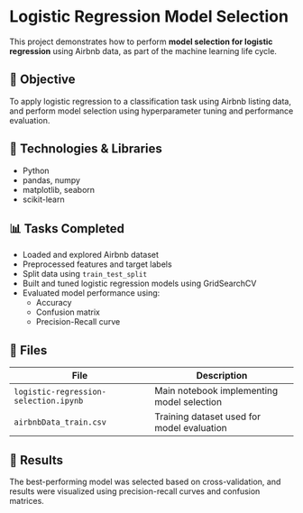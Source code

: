 # Logistic Regression Model Selection

This project demonstrates how to perform **model selection for logistic regression** using Airbnb data, as part of the machine learning life cycle.

## 🧠 Objective
To apply logistic regression to a classification task using Airbnb listing data, and perform model selection using hyperparameter tuning and performance evaluation.

## 🧰 Technologies & Libraries
- Python  
- pandas, numpy  
- matplotlib, seaborn  
- scikit-learn

## 📊 Tasks Completed
- Loaded and explored Airbnb dataset  
- Preprocessed features and target labels  
- Split data using `train_test_split`  
- Built and tuned logistic regression models using GridSearchCV  
- Evaluated model performance using:
  - Accuracy  
  - Confusion matrix  
  - Precision-Recall curve

## 📁 Files
| File | Description |
|------|-------------|
| `logistic-regression-selection.ipynb` | Main notebook implementing model selection |
| `airbnbData_train.csv` | Training dataset used for model evaluation |

## 🏁 Results
The best-performing model was selected based on cross-validation, and results were visualized using precision-recall curves and confusion matrices.
